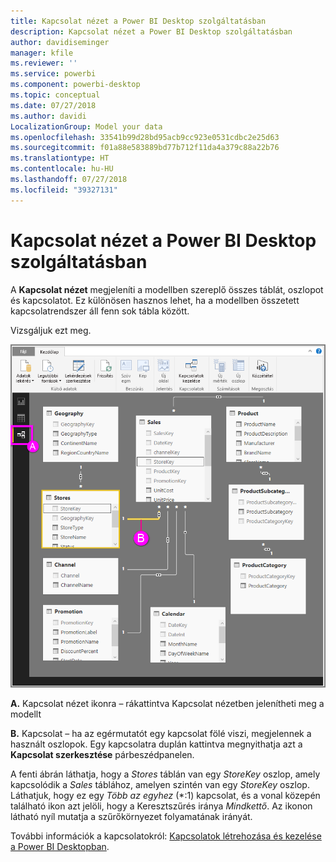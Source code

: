 ```yaml
---
title: Kapcsolat nézet a Power BI Desktop szolgáltatásban
description: Kapcsolat nézet a Power BI Desktop szolgáltatásban
author: davidiseminger
manager: kfile
ms.reviewer: ''
ms.service: powerbi
ms.component: powerbi-desktop
ms.topic: conceptual
ms.date: 07/27/2018
ms.author: davidi
LocalizationGroup: Model your data
ms.openlocfilehash: 33541b99d28bd95acb9cc923e0531cdbc2e25d63
ms.sourcegitcommit: f01a88e583889bd77b712f11da4a379c88a22b76
ms.translationtype: HT
ms.contentlocale: hu-HU
ms.lasthandoff: 07/27/2018
ms.locfileid: "39327131"
---
```

# <a name="relationship-view-in-power-bi-desktop"></a>Kapcsolat nézet a Power BI Desktop szolgáltatásban
A **Kapcsolat nézet** megjeleníti a modellben szereplő összes táblát, oszlopot és kapcsolatot. Ez különösen hasznos lehet, ha a modellben összetett kapcsolatrendszer áll fenn sok tábla között.

Vizsgáljuk ezt meg.

![](media/desktop-relationship-view/relationshipview_fullscreen.png)

**A.**  Kapcsolat nézet ikonra – rákattintva Kapcsolat nézetben jelenítheti meg a modellt

**B.** Kapcsolat – ha az egérmutatót egy kapcsolat fölé viszi, megjelennek a használt oszlopok. Egy kapcsolatra duplán kattintva megnyithatja azt a **Kapcsolat szerkesztése** párbeszédpanelen. 

A fenti ábrán láthatja, hogy a *Stores* táblán van egy *StoreKey* oszlop, amely kapcsolódik a *Sales* táblához, amelyen szintén van egy *StoreKey* oszlop. Láthatjuk, hogy ez egy *Több az egyhez* (\*:1) kapcsolat, és a vonal közepén található ikon azt jelöli, hogy a Keresztszűrés iránya *Mindkettő*. Az ikonon látható nyíl mutatja a szűrőkörnyezet folyamatának irányát.

További információk a kapcsolatokról: [Kapcsolatok létrehozása és kezelése a Power BI Desktopban](desktop-create-and-manage-relationships.md).

